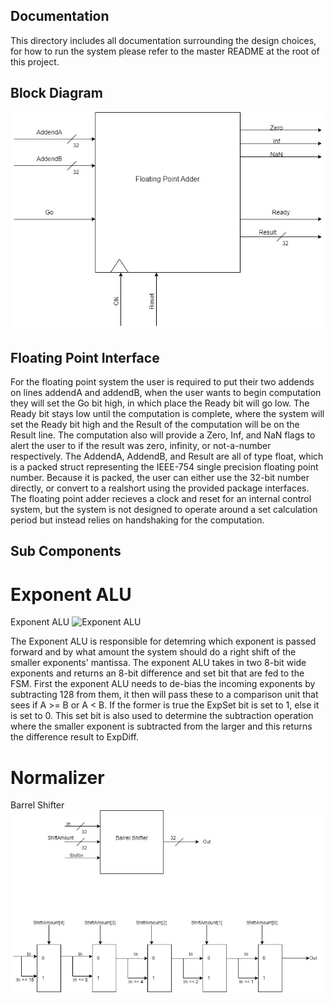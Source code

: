 ## Documentation
This directory includes all documentation surrounding the design choices, for how to run the system please refer to the master README at the root of this project.

## Block Diagram
![Floating Point Adder Block Diagram](FloatingPointAdder.jpg)

## Floating Point Interface
For the floating point system the user is required to put their two addends on lines addendA and addendB, when the user wants to begin computation they will set
the Go bit high, in which place the Ready bit will go low. The Ready bit stays low until the computation is complete, where the system will set the Ready bit high
and the Result of the computation will be on the Result line. The computation also will provide a Zero, Inf, and NaN flags to alert the user to if the result was
zero, infinity, or not-a-number respectively. The AddendA, AddendB, and Result are all of type float, which is a packed struct representing the IEEE-754 single
precision floating point number. Because it is packed, the user can either use the 32-bit number directly, or convert to a realshort using the provided package 
interfaces. The floating point adder recieves a clock and reset for an internal control system, but the system is not designed to operate around a set calculation
period but instead relies on handshaking for the computation.

## Sub Components

# Exponent ALU
Exponent ALU
![Exponent ALU](./doc/<something>.jpg)

The Exponent ALU is responsible for detemring which exponent is passed forward and by what amount the system should do a right shift of the smaller exponents'
mantissa. The exponent ALU takes in two 8-bit wide exponents and returns an 8-bit difference and set bit that are fed to the FSM. First the exponent ALU needs
to de-bias the incoming exponents by subtracting 128 from them, it then will pass these to a comparison unit that sees if A >= B or A < B. If the former is true
the ExpSet bit is set to 1, else it is set to 0. This set bit is also used to determine the subtraction operation where the smaller exponent is subtracted from
the larger and this returns the difference result to ExpDiff.

# Normalizer
Barrel Shifter
![Barrel Shifter Circuit](BarrelShifter.jpg)

